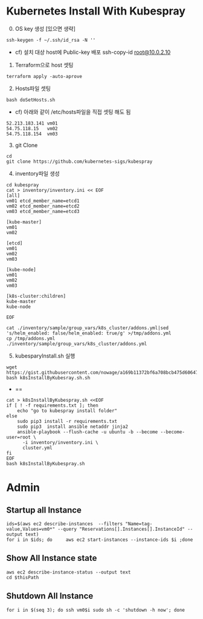 # Kubernetes Install With Kubespray

0. OS key 생성 [있으면 생략]
```
ssh-keygen -f ~/.ssh/id_rsa -N ''
```
* cf) 설치 대상 host에 Public-key 배포
    ssh-copy-id root@10.0.2.10


1. Terraform으로 host 셋팅
```
terraform apply -auto-aprove
```

2. Hosts파일 셋팅
```
bash doSetHosts.sh
```

* cf) 아래와 같이 /etc/hosts파일을 직접 셋팅 해도 됨
```
52.213.183.141 vm01
54.75.118.15   vm02
54.75.118.154  vm03
```

3. git Clone
```
cd
git clone https://github.com/kubernetes-sigs/kubespray
```

4. inventory파일 생성
```
cd kubespray
cat > inventory/inventory.ini << EOF
[all]
vm01 etcd_member_name=etcd1
vm02 etcd_member_name=etcd2
vm03 etcd_member_name=etcd3

[kube-master]
vm01
vm02

[etcd]
vm01
vm02
vm03

[kube-node]
vm01
vm02
vm03

[k8s-cluster:children]
kube-master
kube-node

EOF

cat ./inventory/sample/group_vars/k8s_cluster/addons.yml|sed 's/helm_enabled: false/helm_enabled: true/g' >/tmp/addons.yml
cp /tmp/addons.yml ./inventory/sample/group_vars/k8s_cluster/addons.yml

```

5. kubesparyInstall.sh 실행
```
wget https://gist.githubusercontent.com/nowage/a169b11372bf6a708bcb475d606471e2/raw/daa0fef590005ed5a70641e996c3c7f5a1a81972/k8sInstallByKubesray.sh
bash k8sInstallByKubesray.sh.sh
```
* ==
```
cat > k8sInstallByKubespray.sh <<EOF
if [ ! -f requirements.txt ]; then
    echo "go to kubespray install folder"
else
    sudo pip3 install -r requirements.txt
    sudo pip3  install ansible netaddr jinja2
    ansible-playbook --flush-cache -u ubuntu -b --become --become-user=root \
      -i inventory/inventory.ini \
      cluster.yml
fi
EOF
bash k8sInstallByKubespray.sh
```

# Admin
## Startup all Instance
```
ids=$(aws ec2 describe-instances  --filters "Name=tag-value,Values=vm0*" --query "Reservations[].Instances[].InstanceId" --output text)
for i in $ids; do     aws ec2 start-instances --instance-ids $i ;done
```
## Show All Instance state
```
aws ec2 describe-instance-status --output text
cd $thisPath
```

## Shutdown All Instance
```
for i in $(seq 3); do ssh vm0$i sudo sh -c 'shutdown -h now'; done
```
